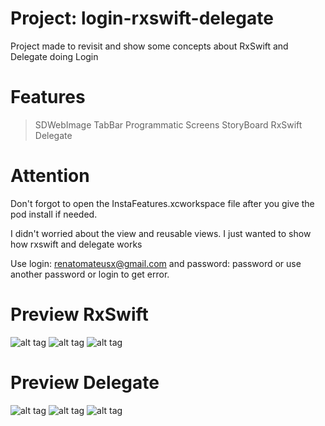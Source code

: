# Project: login-rxswift-delegate
Project made to revisit and show some concepts about RxSwift and Delegate doing Login

# Features
> SDWebImage
> TabBar
> Programmatic Screens
> StoryBoard
> RxSwift
> Delegate


# Attention

Don't forgot to open the InstaFeatures.xcworkspace file after you give the pod install if needed.

I didn't worried about the view and reusable views. I just wanted to show how rxswift and delegate works

Use login: renatomateusx@gmail.com and password: password or use another password or login to get error.

# Preview RxSwift

![alt tag](https://github.com/renatomateusx/login-rxswift-delegate/blob/master/1.png)
![alt tag](https://github.com/renatomateusx/login-rxswift-delegate/blob/master/2.png)
![alt tag](https://github.com/renatomateusx/login-rxswift-delegate/blob/master/3.png)

# Preview Delegate

![alt tag](https://github.com/renatomateusx/login-rxswift-delegate/blob/master/4.png)
![alt tag](https://github.com/renatomateusx/login-rxswift-delegate/blob/master/5.png)
![alt tag](https://github.com/renatomateusx/login-rxswift-delegate/blob/master/6.png)
